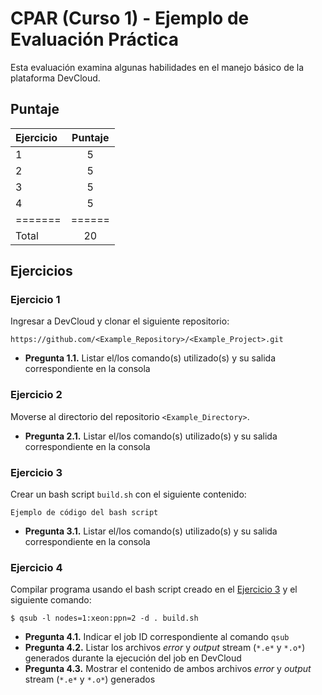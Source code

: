 # CPAR (Curso 1) - Ejemplo de Evaluación Práctica

Esta evaluación examina algunas habilidades en el manejo básico de la plataforma DevCloud.

## Puntaje

| Ejercicio | Puntaje  |
|:-------|:--------:|
| 1       | 5 |
| 2       | 5 |
| 3       | 5 |
| 4       | 5 |
| ======= |======  |
| Total   | 20 |

## Ejercicios

### Ejercicio 1
Ingresar a DevCloud y clonar el siguiente repositorio:

```
https://github.com/<Example_Repository>/<Example_Project>.git
```

- **Pregunta 1.1.** Listar el/los comando(s) utilizado(s) y su salida correspondiente en la consola

### Ejercicio 2
Moverse al directorio del repositorio `<Example_Directory>`.

- **Pregunta 2.1.** Listar el/los comando(s) utilizado(s) y su salida correspondiente en la consola

### Ejercicio 3
Crear un bash script `build.sh` con el siguiente contenido:

```
Ejemplo de código del bash script
```

- **Pregunta 3.1.** Listar el/los comando(s) utilizado(s) y su salida correspondiente en la consola

### Ejercicio 4
Compilar programa usando el bash script creado en el [Ejercicio 3](#ejercicio-3) y el siguiente comando:

```
$ qsub -l nodes=1:xeon:ppn=2 -d . build.sh
```

- **Pregunta 4.1.** Indicar el job ID correspondiente al comando `qsub`
- **Pregunta 4.2.** Listar los archivos _error_ y _output_ stream (`*.e*` y `*.o*`) generados durante la ejecución del job en DevCloud
- **Pregunta 4.3.** Mostrar el contenido de ambos archivos _error_ y _output_ stream (`*.e*` y `*.o*`) generados








